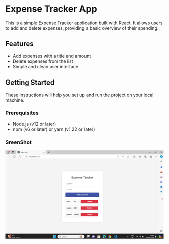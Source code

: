 # Expense Tracker App

This is a simple Expense Tracker application built with React. It allows users to add and delete expenses, providing a basic overview of their spending.

## Features

- Add expenses with a title and amount
- Delete expenses from the list
- Simple and clean user interface

## Getting Started

These instructions will help you set up and run the project on your local machine.

### Prerequisites

- Node.js (v12 or later)
- npm (v6 or later) or yarn (v1.22 or later)

### SreenShot
![Expence tracker](Screenshot.png)

